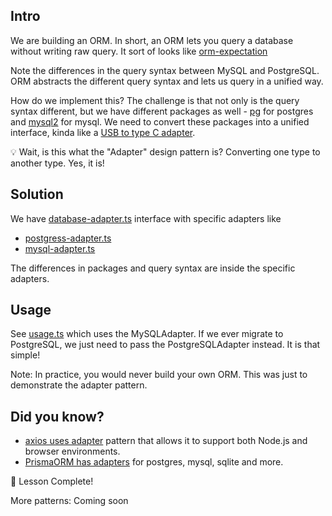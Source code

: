 ## Intro

We are building an ORM. In short, an ORM lets you query a database without writing raw query. It sort of looks like [orm-expectation](orm-expectation.ts)

Note the differences in the query syntax between MySQL and PostgreSQL. ORM abstracts the different query syntax and lets us query in a unified way.

How do we implement this? The challenge is that not only is the query syntax different, but we have different packages as well - [pg](https://www.npmjs.com/package/pg) for postgres and [mysql2](https://www.npmjs.com/package/mysql2) for mysql. We need to convert these packages into a unified interface, kinda like a [USB to type C adapter](https://blacki.co.in/cdn/shop/files/1-1.png?v=1701265869).

💡 Wait, is this what the "Adapter" design pattern is? Converting one type to another type. Yes, it is!

## Solution

We have [database-adapter.ts](database-adapter.ts) interface with specific adapters like

- [postgress-adapter.ts](postgress-adapter.ts)
- [mysql-adapter.ts](mysql-adapter.ts)

The differences in packages and query syntax are inside the specific adapters.

## Usage

See [usage.ts](usage.ts) which uses the MySQLAdapter. If we ever migrate to PostgreSQL, we just need to pass the PostgreSQLAdapter instead. It is that simple!

Note: In practice, you would never build your own ORM. This was just to demonstrate the adapter pattern.

## Did you know?

- [axios uses adapter](https://github.com/axios/axios/blob/main/lib/adapters/README.md) pattern that allows it to support both Node.js and browser environments.
- [PrismaORM has adapters](https://github.com/prisma/prisma/tree/main/packages/adapter-pg) for postgres, mysql, sqlite and more.

🌱 Lesson Complete!

More patterns: Coming soon
